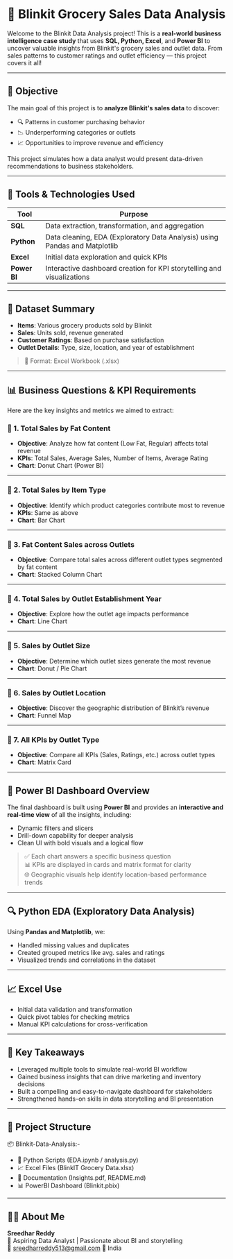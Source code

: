 # 🛒 Blinkit Grocery Sales Data Analysis

Welcome to the Blinkit Data Analysis project! This is a **real-world business intelligence case study** that uses **SQL, Python, Excel**, and **Power BI** to uncover valuable insights from Blinkit's grocery sales and outlet data. From sales patterns to customer ratings and outlet efficiency — this project covers it all!

---

## 📌 Objective

The main goal of this project is to **analyze Blinkit's sales data** to discover:

- 🔍 Patterns in customer purchasing behavior
- 📉 Underperforming categories or outlets
- 📈 Opportunities to improve revenue and efficiency

This project simulates how a data analyst would present data-driven recommendations to business stakeholders.

---

## 🧰 Tools & Technologies Used

| Tool       | Purpose                             |
|------------|-------------------------------------|
| **SQL**    | Data extraction, transformation, and aggregation |
| **Python** | Data cleaning, EDA (Exploratory Data Analysis) using Pandas and Matplotlib |
| **Excel**  | Initial data exploration and quick KPIs |
| **Power BI** | Interactive dashboard creation for KPI storytelling and visualizations |

---

## 📂 Dataset Summary

- **Items**: Various grocery products sold by Blinkit  
- **Sales**: Units sold, revenue generated  
- **Customer Ratings**: Based on purchase satisfaction  
- **Outlet Details**: Type, size, location, and year of establishment  

> 📄 Format: Excel Workbook (.xlsx)

---

## 📊 Business Questions & KPI Requirements

Here are the key insights and metrics we aimed to extract:

### 🔸 1. Total Sales by Fat Content
- **Objective**: Analyze how fat content (Low Fat, Regular) affects total revenue  
- **KPIs**: Total Sales, Average Sales, Number of Items, Average Rating  
- **Chart**: Donut Chart (Power BI)

---

### 🔸 2. Total Sales by Item Type
- **Objective**: Identify which product categories contribute most to revenue  
- **KPIs**: Same as above  
- **Chart**: Bar Chart

---

### 🔸 3. Fat Content Sales across Outlets
- **Objective**: Compare total sales across different outlet types segmented by fat content  
- **Chart**: Stacked Column Chart

---

### 🔸 4. Total Sales by Outlet Establishment Year
- **Objective**: Explore how the outlet age impacts performance  
- **Chart**: Line Chart

---

### 🔸 5. Sales by Outlet Size
- **Objective**: Determine which outlet sizes generate the most revenue  
- **Chart**: Donut / Pie Chart

---

### 🔸 6. Sales by Outlet Location
- **Objective**: Discover the geographic distribution of Blinkit’s revenue  
- **Chart**: Funnel Map

---

### 🔸 7. All KPIs by Outlet Type
- **Objective**: Compare all KPIs (Sales, Ratings, etc.) across outlet types  
- **Chart**: Matrix Card

---

## 📌 Power BI Dashboard Overview

The final dashboard is built using **Power BI** and provides an **interactive and real-time view** of all the insights, including:

- Dynamic filters and slicers
- Drill-down capability for deeper analysis
- Clean UI with bold visuals and a logical flow

> ✅ Each chart answers a specific business question  
> 📊 KPIs are displayed in cards and matrix format for clarity  
> 🌐 Geographic visuals help identify location-based performance trends  

---

## 🔍 Python EDA (Exploratory Data Analysis)

Using **Pandas and Matplotlib**, we:

- Handled missing values and duplicates
- Created grouped metrics like avg. sales and ratings
- Visualized trends and correlations in the dataset

---

## 📈 Excel Use

- Initial data validation and transformation
- Quick pivot tables for checking metrics
- Manual KPI calculations for cross-verification

---

## 🚀 Key Takeaways

- Leveraged multiple tools to simulate real-world BI workflow
- Gained business insights that can drive marketing and inventory decisions
- Built a compelling and easy-to-navigate dashboard for stakeholders
- Strengthened hands-on skills in data storytelling and BI presentation

---

## 📁 Project Structure

📦 Blinkit-Data-Analysis:-
 
 - 🐍 Python Scripts (EDA.ipynb / analysis.py)
 - 📈 Excel Files (BlinkIT Grocery Data.xlsx)
 - 📄 Documentation (Insights.pdf, README.md)
 - 📊 PowerBI Dashboard (Blinkit.pbix)


---

## 🙋‍♀️ About Me

 **Sreedhar Reddy**  
💼 Aspiring Data Analyst | Passionate about BI and storytelling  
📧 sreedharreddy513@gmail.com 
📍 India 

  
 





